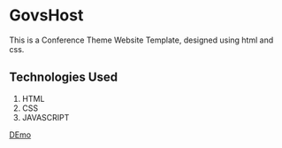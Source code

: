 # GovsHost
This is a Conference Theme Website Template, designed using html and css. 

## Technologies Used
1. HTML
2. CSS
3. JAVASCRIPT

[DEmo](https://AlekhyaChitimireddy.github.io/landing/)


